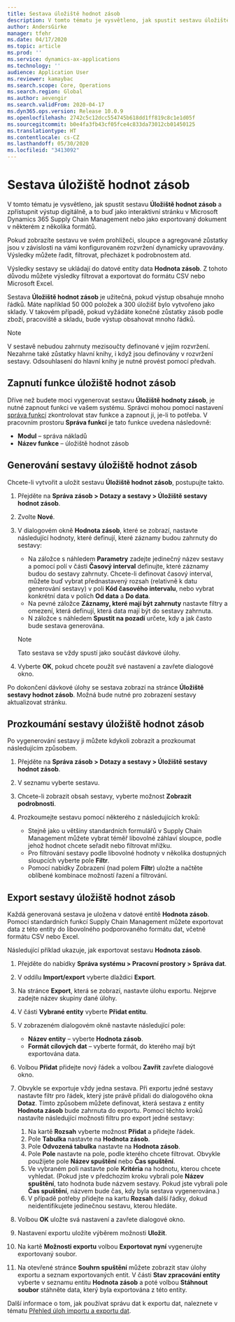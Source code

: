 ```yaml
---
title: Sestava úložiště hodnot zásob
description: V tomto tématu je vysvětleno, jak spustit sestavu úložiště hodnot zásob a zpřístupnit výstup digitálně, a to buď jako interaktivní stránku v Microsoft Dynamics 365 Supply Chain Management nebo jako exportovaný dokument v některém z několika formátů.
author: AndersGirke
manager: tfehr
ms.date: 04/17/2020
ms.topic: article
ms.prod: ''
ms.service: dynamics-ax-applications
ms.technology: ''
audience: Application User
ms.reviewer: kamaybac
ms.search.scope: Core, Operations
ms.search.region: Global
ms.author: aevengir
ms.search.validFrom: 2020-04-17
ms.dyn365.ops.version: Release 10.0.9
ms.openlocfilehash: 2742c5c12dcc554745b618dd1ff819c8c1e1d05f
ms.sourcegitcommit: b0e4fa3fb43cf05fce4c833da73012cb01450125
ms.translationtype: HT
ms.contentlocale: cs-CZ
ms.lasthandoff: 05/30/2020
ms.locfileid: "3413092"
---
```

# <a name="inventory-value-storage-report"></a>Sestava úložiště hodnot zásob

V tomto tématu je vysvětleno, jak spustit sestavu **Úložiště hodnot zásob** a zpřístupnit výstup digitálně, a to buď jako interaktivní stránku v Microsoft Dynamics 365 Supply Chain Management nebo jako exportovaný dokument v některém z několika formátů.

Pokud zobrazíte sestavu ve svém prohlížeči, sloupce a agregované zůstatky jsou v závislosti na vámi konfigurovaném rozvržení dynamicky upravovány. Výsledky můžete řadit, filtrovat, přecházet k podrobnostem atd.

Výsledky sestavy se ukládají do datové entity data **Hodnota zásob**. Z tohoto důvodu můžete výsledky filtrovat a exportovat do formátu CSV nebo Microsoft Excel.

Sestava **Úložiště hodnot zásob** je užitečná, pokud výstup obsahuje mnoho řádků. Máte například 50 000 položek a 300 úložišť bylo vytvořeno jako sklady. V takovém případě, pokud vyžádáte konečné zůstatky zásob podle zboží, pracoviště a skladu, bude výstup obsahovat mnoho řádků.

> [!NOTE]
> V sestavě nebudou zahrnuty mezisoučty definované v jejím rozvržení. Nezahrne také zůstatky hlavní knihy, i když jsou definovány v rozvržení sestavy. Odsouhlasení do hlavní knihy je nutné provést pomocí předvah.

## <a name="turn-on-the-inventory-value-storage-feature"></a>Zapnutí funkce úložiště hodnot zásob

Dříve než budete moci vygenerovat sestavu **Úložiště hodnoty zásob**, je nutné zapnout funkci ve vašem systému. Správci mohou pomocí nastavení [správa funkcí](../../fin-ops-core/fin-ops/get-started/feature-management/feature-management-overview.md) zkontrolovat stav funkce a zapnout ji, je-li to potřeba. V pracovním prostoru **Správa funkcí** je tato funkce uvedena následovně:

- **Modul** – správa nákladů
- **Název funkce** – úložiště hodnot zásob

## <a name="generate-an-inventory-value-storage-report"></a>Generování sestavy úložiště hodnot zásob

Chcete-li vytvořit a uložit sestavu **Úložiště hodnot zásob**, postupujte takto.

1. Přejděte na **Správa zásob \> Dotazy a sestavy \> Úložiště sestavy hodnot zásob**.
1. Zvolte **Nové**.
1. V dialogovém okně **Hodnota zásob**, které se zobrazí, nastavte následující hodnoty, které definují, které záznamy budou zahrnuty do sestavy:

    - Na záložce s náhledem **Parametry** zadejte jedinečný název sestavy a pomocí polí v části **Časový interval** definujte, které záznamy budou do sestavy zahrnuty. Chcete-li definovat časový interval, můžete buď vybrat přednastavený rozsah (relativně k datu generování sestavy) v poli **Kód časového intervalu**, nebo vybrat konkrétní data v polích **Od data** a **Do data**.
    - Na pevné záložce **Záznamy, které mají být zahrnuty** nastavte filtry a omezení, která definují, která data mají být do sestavy zahrnuta.
    - N záložce s náhledem **Spustit na pozadí** určete, kdy a jak často bude sestava generována.

    > [!NOTE]
    > Tato sestava se vždy spustí jako součást dávkové úlohy.

1. Vyberte **OK**, pokud chcete použít své nastavení a zavřete dialogové okno.

Po dokončení dávkové úlohy se sestava zobrazí na stránce **Úložiště sestavy hodnot zásob**. Možná bude nutné pro zobrazení sestavy aktualizovat stránku.

## <a name="explore-an-inventory-value-storage-report"></a>Prozkoumání sestavy úložiště hodnot zásob

Po vygenerování sestavy ji můžete kdykoli zobrazit a prozkoumat následujícím způsobem.

1. Přejděte na **Správa zásob \> Dotazy a sestavy \> Úložiště sestavy hodnot zásob**.
1. V seznamu vyberte sestavu.
1. Chcete-li zobrazit obsah sestavy, vyberte možnost **Zobrazit podrobnosti**.
1. Prozkoumejte sestavu pomocí některého z následujících kroků:

    - Stejně jako u většiny standardních formulářů v Supply Chain Management můžete vybrat téměř libovolné záhlaví sloupce, podle jehož hodnot chcete seřadit nebo filtrovat mřížku.
    - Pro filtrování sestavy podle libovolné hodnoty v několika dostupných sloupcích vyberte pole **Filtr**.
    - Pomocí nabídky Zobrazení (nad polem **Filtr**) uložte a načtěte oblíbené kombinace možností řazení a filtrování.

## <a name="export-an-inventory-value-storage-report"></a>Export sestavy úložiště hodnot zásob

Každá generovaná sestava je uložena v datové entitě **Hodnota zásob**. Pomocí standardních funkcí Supply Chain Management můžete exportovat data z této entity do libovolného podporovaného formátu dat, včetně formátu CSV nebo Excel.

Následující příklad ukazuje, jak exportovat sestavu **Hodnota zásob**.

1. Přejděte do nabídky **Správa systému \> Pracovní prostory \> Správa dat**.
1. V oddílu **Import/export** vyberte dlaždici **Export**. 
1. Na stránce **Export**, která se zobrazí, nastavte úlohu exportu. Nejprve zadejte název skupiny dané úlohy.
1. V části **Vybrané entity** vyberte **Přidat entitu**.
1. V zobrazeném dialogovém okně nastavte následující pole:

    - **Název entity** – vyberte **Hodnota zásob**.
    - **Formát cílových dat** – vyberte formát, do kterého mají být exportována data.

1. Volbou **Přidat** přidejte nový řádek a volbou **Zavřít** zavřete dialogové okno.
1. Obvykle se exportuje vždy jedna sestava. Při exportu jedné sestavy nastavte filtr pro řádek, který jste právě přidali do dialogového okna **Dotaz**. Tímto způsobem můžete definovat, která sestava z entity **Hodnota zásob** bude zahrnuta do exportu. Pomocí těchto kroků nastavíte následující možnosti filtru pro export jedné sestavy:

    1. Na kartě **Rozsah** vyberte možnost **Přidat** a přidejte řádek.
    2. Pole **Tabulka** nastavte na **Hodnota zásob**.
    3. Pole **Odvozená tabulka** nastavte na **Hodnota zásob**.
    4. Pole **Pole** nastavte na pole, podle kterého chcete filtrovat. Obvykle použijete pole **Název spuštění** nebo **Čas spuštění**.
    5. Ve vybraném poli nastavte pole **Kritéria** na hodnotu, kterou chcete vyhledat. (Pokud jste v předchozím kroku vybrali pole **Název spuštění**, tato hodnota bude názvem sestavy. Pokud jste vybrali pole **Čas spuštění**, názvem bude čas, kdy byla sestava vygenerována.)
    6. V případě potřeby přidejte na kartu **Rozsah** další řádky, dokud neidentifikujete jedinečnou sestavu, kterou hledáte.

1. Volbou **OK** uložte svá nastavení a zavřete dialogové okno.
1. Nastavení exportu uložíte výběrem možnosti **Uložit**.
1. Na kartě **Možnosti exportu** volbou **Exportovat nyní** vygenerujte exportovaný soubor.
1. Na otevřené stránce **Souhrn spuštění** můžete zobrazit stav úlohy exportu a seznam exportovaných entit. V části **Stav zpracování entity** vyberte v seznamu entitu **Hodnota zásob** a poté volbou **Stáhnout soubor** stáhněte data, který byla exportována z této entity.

Další informace o tom, jak používat správu dat k exportu dat, naleznete v tématu [Přehled úloh importu a exportu dat](../../fin-ops-core/dev-itpro/data-entities/data-import-export-job.md).
